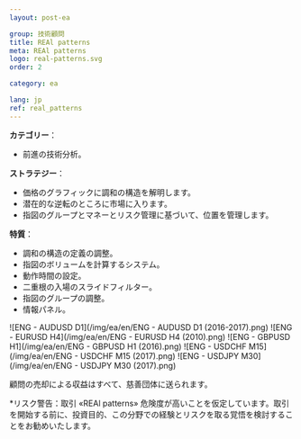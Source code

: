 ```yaml
---
layout: post-ea

group: 技術顧問
title: REAl patterns
meta: REAl patterns
logo: real-patterns.svg
order: 2

category: ea

lang: jp
ref: real_patterns
---
```


**カテゴリー**：
  - 前進の技術分析。

**ストラテジー**：
  - 価格のグラフィックに調和の構造を解明します。
  - 潜在的な逆転のところに市場に入ります。
  - 指図のグループとマネーとリスク管理に基づいて、位置を管理します。

**特質**：
  - 調和の構造の定義の調整。
  - 指図のボリュームを計算するシステム。
  - 動作時間の設定。
  - 二重根の入場のスライドフィルター。
  - 指図のグループの調整。
  - 情報パネル。

![ENG - AUDUSD D1](/img/ea/en/ENG - AUDUSD D1 (2016-2017).png)
![ENG - EURUSD H4](/img/ea/en/ENG - EURUSD H4 (2010).png)
![ENG - GBPUSD H1](/img/ea/en/ENG - GBPUSD H1 (2016).png)
![ENG - USDCHF M15](/img/ea/en/ENG - USDCHF M15 (2017).png)
![ENG - USDJPY M30](/img/ea/en/ENG - USDJPY M30 (2017).png)

顧問の売却による収益はすべて、慈善団体に送られます。

*リスク警告：取引 «REAl patterns» 危険度が高いことを仮定しています。取引を開始する前に、投資目的、この分野での経験とリスクを取る覚悟を検討することをお勧めいたします。
